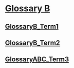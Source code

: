 # [Glossary B](#glossary-b)

## [GlossaryB_Term1](#glossaryb_term1)

## [GlossaryB_Term2](#glossaryb_term2)

## [GlossaryABC_Term3](#glossaryabc_term3)
